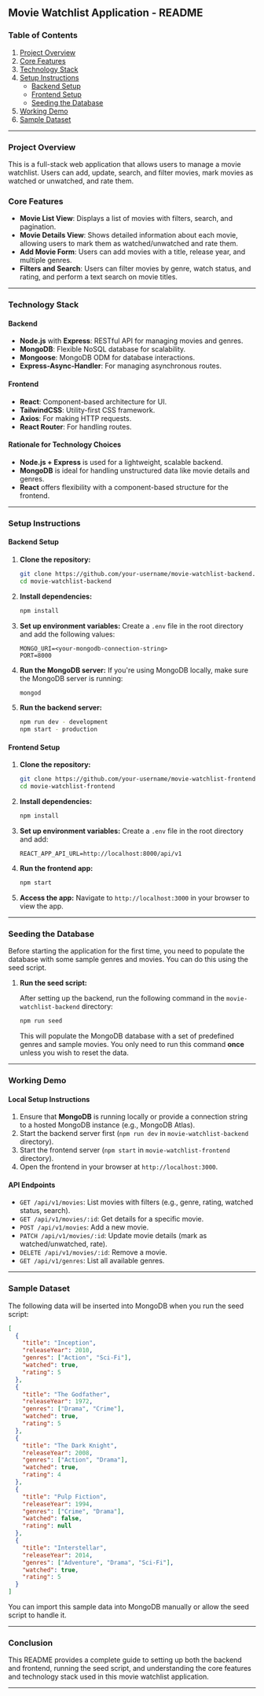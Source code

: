 

## Movie Watchlist Application - README

### Table of Contents

1. [Project Overview](#project-overview)
2. [Core Features](#core-features)
3. [Technology Stack](#technology-stack)
4. [Setup Instructions](#setup-instructions)
   - [Backend Setup](#backend-setup)
   - [Frontend Setup](#frontend-setup)
   - [Seeding the Database](#seeding-the-database)
5. [Working Demo](#working-demo)
6. [Sample Dataset](#sample-dataset)

---

### Project Overview

This is a full-stack web application that allows users to manage a movie watchlist. Users can add, update, search, and filter movies, mark movies as watched or unwatched, and rate them.

### Core Features

- **Movie List View**: Displays a list of movies with filters, search, and pagination.
- **Movie Details View**: Shows detailed information about each movie, allowing users to mark them as watched/unwatched and rate them.
- **Add Movie Form**: Users can add movies with a title, release year, and multiple genres.
- **Filters and Search**: Users can filter movies by genre, watch status, and rating, and perform a text search on movie titles.

---

### Technology Stack

#### Backend

- **Node.js** with **Express**: RESTful API for managing movies and genres.
- **MongoDB**: Flexible NoSQL database for scalability.
- **Mongoose**: MongoDB ODM for database interactions.
- **Express-Async-Handler**: For managing asynchronous routes.

#### Frontend

- **React**: Component-based architecture for UI.
- **TailwindCSS**: Utility-first CSS framework.
- **Axios**: For making HTTP requests.
- **React Router**: For handling routes.

#### Rationale for Technology Choices

- **Node.js + Express** is used for a lightweight, scalable backend.
- **MongoDB** is ideal for handling unstructured data like movie details and genres.
- **React** offers flexibility with a component-based structure for the frontend.

---

### Setup Instructions

#### Backend Setup

1. **Clone the repository:**

   ```bash
   git clone https://github.com/your-username/movie-watchlist-backend.git
   cd movie-watchlist-backend
   ```

2. **Install dependencies:**

   ```bash
   npm install
   ```

3. **Set up environment variables:**
   Create a `.env` file in the root directory and add the following values:

   ```
   MONGO_URI=<your-mongodb-connection-string>
   PORT=8000
   ```

4. **Run the MongoDB server:**
   If you're using MongoDB locally, make sure the MongoDB server is running:

   ```bash
   mongod
   ```

5. **Run the backend server:**

   ```bash
   npm run dev - development
   npm start - production
   ```

#### Frontend Setup

1. **Clone the repository:**

   ```bash
   git clone https://github.com/your-username/movie-watchlist-frontend.git
   cd movie-watchlist-frontend
   ```

2. **Install dependencies:**

   ```bash
   npm install
   ```

3. **Set up environment variables:**
   Create a `.env` file in the root directory and add:

   ```
   REACT_APP_API_URL=http://localhost:8000/api/v1
   ```

4. **Run the frontend app:**

   ```bash
   npm start
   ```

5. **Access the app:**
   Navigate to `http://localhost:3000` in your browser to view the app.

---

### Seeding the Database

Before starting the application for the first time, you need to populate the database with some sample genres and movies. You can do this using the seed script.

1. **Run the seed script:**

   After setting up the backend, run the following command in the `movie-watchlist-backend` directory:

   ```bash
   npm run seed
   ```

   This will populate the MongoDB database with a set of predefined genres and sample movies. You only need to run this command **once** unless you wish to reset the data.

---

### Working Demo

#### Local Setup Instructions

1. Ensure that **MongoDB** is running locally or provide a connection string to a hosted MongoDB instance (e.g., MongoDB Atlas).
2. Start the backend server first (`npm run dev` in `movie-watchlist-backend` directory).
3. Start the frontend server (`npm start` in `movie-watchlist-frontend` directory).
4. Open the frontend in your browser at `http://localhost:3000`.

#### API Endpoints

- `GET /api/v1/movies`: List movies with filters (e.g., genre, rating, watched status, search).
- `GET /api/v1/movies/:id`: Get details for a specific movie.
- `POST /api/v1/movies`: Add a new movie.
- `PATCH /api/v1/movies/:id`: Update movie details (mark as watched/unwatched, rate).
- `DELETE /api/v1/movies/:id`: Remove a movie.
- `GET /api/v1/genres`: List all available genres.

---

### Sample Dataset

The following data will be inserted into MongoDB when you run the seed script:

```json
[
  {
    "title": "Inception",
    "releaseYear": 2010,
    "genres": ["Action", "Sci-Fi"],
    "watched": true,
    "rating": 5
  },
  {
    "title": "The Godfather",
    "releaseYear": 1972,
    "genres": ["Drama", "Crime"],
    "watched": true,
    "rating": 5
  },
  {
    "title": "The Dark Knight",
    "releaseYear": 2008,
    "genres": ["Action", "Drama"],
    "watched": true,
    "rating": 4
  },
  {
    "title": "Pulp Fiction",
    "releaseYear": 1994,
    "genres": ["Crime", "Drama"],
    "watched": false,
    "rating": null
  },
  {
    "title": "Interstellar",
    "releaseYear": 2014,
    "genres": ["Adventure", "Drama", "Sci-Fi"],
    "watched": true,
    "rating": 5
  }
]
```

You can import this sample data into MongoDB manually or allow the seed script to handle it.

---

### Conclusion

This README provides a complete guide to setting up both the backend and frontend, running the seed script, and understanding the core features and technology stack used in this movie watchlist application.

---
